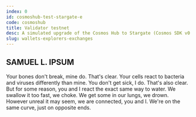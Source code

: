 ```yaml
---
index: 0
id: cosmoshub-test-stargate-e
code: cosmoshub
title: Validator testnet
desc: A simulated upgrade of the Cosmos Hub to Stargate (Cosmos SDK v0.37 --> v0.40). Highly recommended for Cosmos Hub validators.
slug: wallets-explorers-exchanges
---
```


## SAMUEL L. IPSUM

Your bones don't break, mine do. That's clear. Your cells react to bacteria and viruses differently than mine. You don't get sick, I do. That's also clear. But for some reason, you and I react the exact same way to water. We swallow it too fast, we choke. We get some in our lungs, we drown. However unreal it may seem, we are connected, you and I. We're on the same curve, just on opposite ends.
